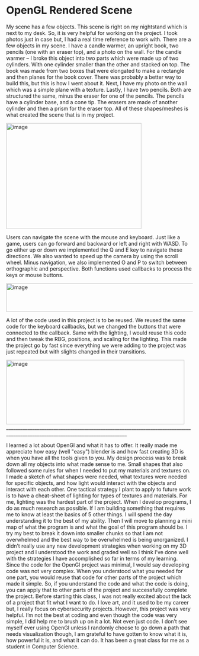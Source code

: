 # OpenGL Rendered Scene

My scene has a few objects. This scene is right on my nightstand which is next to my 
desk. So, it is very helpful for working on the project. I took photos just in case but, I had a real 
time reference to work with. There are a few objects in my scene. I have a candle warmer, an 
upright book, two pencils (one with an eraser top), and a photo on the wall. For the candle 
warmer – I broke this object into two parts which were made up of two cylinders. With one 
cylinder smaller than the other and stacked on top. The book was made from two boxes that were 
elongated to make a rectangle and then planes for the book cover. There was probably a better 
way to build this, but this is how I went about it. Next, I have my photo on the wall which was a 
simple plane with a texture. Lastly, I have two pencils. Both are structured the same, minus the 
eraser for one of the pencils. The pencils have a cylinder base, and a cone tip. The erasers are 
made of another cylinder and then a prism for the eraser top. All of these shapes/meshes is what 
created the scene that is in my project.

<img width="365" height="286" alt="image" src="https://github.com/user-attachments/assets/69544bd5-a20b-4627-b8ba-0a74a643ab72" />

Users can navigate the scene 
with the mouse and keyboard. Just 
like a game, users can go forward 
and backward or left and right with 
WASD. To go either up or down we 
implemented the Q and E key to 
navigate these directions. We also 
wanted to speed up the camera by using the scroll wheel. Minus navigation, we also 
implemented O and P to switch between orthographic and perspective. Both functions used 
callbacks to process the keys or mouse buttons. 

<img width="527" height="77" alt="image" src="https://github.com/user-attachments/assets/ccf34e5e-fd8d-4ca8-b9d9-9e9208fd547d" />

A lot of the code used in this project is to be reused. We reused the same code for the 
keyboard callbacks, but we changed the buttons that were connected to the callback. Same with 
the lighting, I would reuse this code and then tweak the RBG, positions, and scaling for the 
lighting. This made the project go by fast since everything we were adding to the project was just 
repeated but with slights changed in their transitions.

<img width="481" height="174" alt="image" src="https://github.com/user-attachments/assets/65eb5a4d-4d56-4972-8cb3-96676af4e92d" />
_________________________________________________________________________________________________________________________________

I learned a lot about OpenGl and what it has to offer. It really made me appreciate how easy (well "easy") blender is and how fast creating 3D is when you have all the tools given to you. My design process was to break down all my objects into what made sense to me. Small shapes that also followed some rules for when I needed to put my materials and textures on. I made a sketch of what shapes were needed, what textures were needed for specific objects, and how light would interact with the objects and interact with each other. One tactical strategy I plant to apply to future work is to have a cheat-sheet of lighting for types of textures and materials. For me, lighting was the hardest part of the project.
When I develop programs, I do as much research as possible. If I am building something that requires me to know at least the basics of 5 other things. I will spend the day understanding it to the best of my ability. Then I will move to planning a mini map of what the program is and what the goal of this program should be. I try my best to break it down into smaller chunks so that I am not overwhelmed and the best way to be overwhelmed is being unorganized. I didn’t really use any new development strategies when working on my 3D project and I understood the work and graded well so I think I’ve done well with the strategies I have accomplished so far in terms of my learning. Since the code for the OpenGl project was minimal, I would say developing code was not very complex. When you understood what you needed for one part, you would reuse that code for other parts of the project which made it simple. So, if you understand the code and what the code is doing, you can apply that to other parts of the project and successfully complete the project. 
Before starting this class, I was not really excited about the lack of a project that fit what I want to do. I love art, and it used to be my career but, I really focus on cybersecurity projects. However, this project was very helpful. I’m not the best at coding and even though the code was very simple, I did help me to brush up on it a lot. Not even just code. I don’t see myself ever using OpenGl unless I randomly choose to go down a path that needs visualization though, I am grateful to have gotten to know what it is, how powerful it is, and what it can do. It has been a great class for me as a student in Computer Science.


